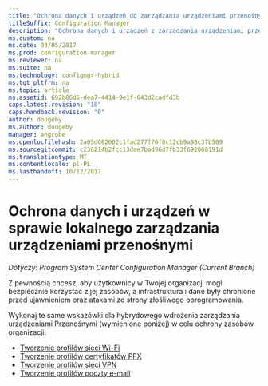 ```yaml
---
title: "Ochrona danych i urządzeń do zarządzania urządzeniami przenośnymi lokalnej "
titleSuffix: Configuration Manager
description: "Ochrona danych i urządzeń z zarządzania urządzeniami przenośnymi lokalnymi w programie Configuration Manager."
ms.custom: na
ms.date: 03/05/2017
ms.prod: configuration-manager
ms.reviewer: na
ms.suite: na
ms.technology: configmgr-hybrid
ms.tgt_pltfrm: na
ms.topic: article
ms.assetid: 692b86d5-dea7-4414-9e1f-043d2cadfd3b
caps.latest.revision: "18"
caps.handback.revision: "0"
author: dougeby
ms.author: dougeby
manager: angrobe
ms.openlocfilehash: 2a05d082602c1fad277f76f8c12cb9a98c37b589
ms.sourcegitcommit: c236214b2fcc13dae7bad96d7fb33f692868191d
ms.translationtype: MT
ms.contentlocale: pl-PL
ms.lasthandoff: 10/12/2017
---
```

# <a name="protect-data-and-devices-in-on-premises-mobile-device-management"></a>Ochrona danych i urządzeń w sprawie lokalnego zarządzania urządzeniami przenośnymi

*Dotyczy: Program System Center Configuration Manager (Current Branch)*

Z pewnością chcesz, aby użytkownicy w Twojej organizacji mogli bezpiecznie korzystać z jej zasobów, a infrastruktura i dane były chronione przed ujawnieniem oraz atakami ze strony złośliwego oprogramowania.

Wykonaj te same wskazówki dla hybrydowego wdrożenia zarządzania urządzeniami Przenośnymi (wymienione poniżej) w celu ochrony zasobów organizacji:

- [Tworzenie profilów sieci Wi-Fi](create-wifi-profiles.md)
- [Tworzenie profilów certyfikatów PFX](create-pfx-certificate-profiles.md)
- [Tworzenie profilów sieci VPN](create-vpn-profiles.md)
- [Tworzenie profilów poczty e-mail](create-exchange-activesync-profiles.md)
